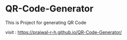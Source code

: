 # QR-Code-Generator
This is Project for generating QR Code

visit : https://prajwal-r-h.github.io/QR-Code-Generator/